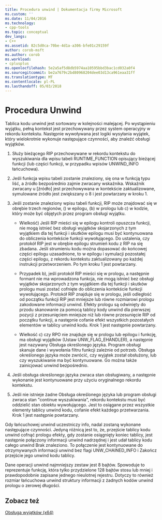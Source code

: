 ```yaml
---
title: Procedura unwind | Dokumentacja firmy Microsoft
ms.custom: ''
ms.date: 11/04/2016
ms.technology:
- cpp-tools
ms.topic: conceptual
dev_langs:
- C++
ms.assetid: 82c5d0ca-70be-4d1a-a306-bfe01c29159f
author: corob-msft
ms.author: corob
ms.workload:
- cplusplus
ms.openlocfilehash: 5e2a5af5d8db5974aa10595bbd3bac1cd032a0f4
ms.sourcegitcommit: be2a7679c2bd80968204dee03d13ca961eaa31ff
ms.translationtype: MT
ms.contentlocale: pl-PL
ms.lasthandoff: 05/03/2018
---
```

# <a name="unwind-procedure"></a>Procedura Unwind
Tablica kodu unwind jest sortowany w kolejności malejącej. Po wystąpieniu wyjątku, pełną kontekst jest przechowywany przez system operacyjny w rekordu kontekstu. Następnie wywoływana jest logiki wysyłania wyjątek, który wielokrotnie wykonuje następujące czynności, aby znaleźć obsługi wyjątków.  
  
1.  Służy bieżącego RIP przechowywane w rekordu kontekstu do wyszukiwania dla wpisu tabeli RUNTIME_FUNCTION opisujący bieżącej funkcji (lub części funkcji, w przypadku wpisów UNWIND_INFO łańcuchowa).  
  
2.  Jeśli funkcja wpisu tabeli zostanie znaleziony, się ona w funkcją typu liść, a źródło bezpośrednio zajmie zwracany wskaźnika. Wskaźnik zwracany u [źródło] jest przechowywana w kontekście zaktualizowane, symulowane źródło jest zwiększany o 8 i jest powtarzany w kroku 1.  
  
3.  Jeśli zostanie znaleziony wpisu tabeli funkcji, RIP może znajdować się w obrębie trzech regionów, () w epilogu, (b) w prologu lub c) w kodzie, który może być objętych przez program obsługi wyjątku.  
  
    -   Wielkość) Jeśli RIP mieści się w epilogu kontroli opuszcza funkcji, nie mogą istnieć bez obsługi wyjątków skojarzonych z tym wyjątkiem dla tej funkcji i skutków epilogu musi być kontynuowana do obliczenia kontekście funkcji wywołującego. Do ustalenia, czy protokół RIP jest w obrębie epilogu strumień kodu z RIP na się zbadana. Jeśli strumieniu kodu można dopasować do końcowej części epilogu uzasadnione, to w epilogu i symulacji pozostałej części epilogu, z rekordu kontekstu zaktualizowany po każdej instrukcji przetworzeniem. Po tym kroku 1 jest powtarzany.  
  
    -   Przypadek b), jeśli protokół RIP mieści się w prologu, a następnie formant nie ma wprowadzona funkcja, nie mogą istnieć bez obsługi wyjątków skojarzonych z tym wyjątkiem dla tej funkcji i skutków prologu musi zostać cofnięte do obliczenia kontekście funkcji wywołującego. Protokół RIP znajduje się w prologu, jeśli odległość od początku funkcji RIP jest mniejsze lub równe rozmiarowi prologu zakodowane informacji unwind. Efekty prologu są odwinięty do przodu skanowanie za pomocą tablicy kody unwind dla pierwszej pozycji z przesunięciem mniejsze niż lub równe przesunięcie RIP od początku funkcji, a następnie cofanie efekt wszystkich pozostałych elementów w tablicy unwind kodu. Krok 1 jest następnie powtarzany.  
  
    -   Wielkość c) czy RPO nie znajduje się w prologu lub epilogu i funkcję, ma obsługi wyjątków (Ustaw UNW_FLAG_EHANDLER), a następnie jest nazywany Obsługa określonego języka. Program obsługi skanuje dane i wywołania filtru funkcji zależnie od potrzeb. Obsługa określonego języka może zwrócić, czy wyjątek został obsłużony, lub czy wyszukiwanie ma być kontynuowane. Go można także zainicjować unwind bezpośrednio.  
  
4.  Jeśli obsługa określonego języka zwraca stan obsługiwany, a następnie wykonanie jest kontynuowane przy użyciu oryginalnego rekordu kontekstu.  
  
5.  Jeśli nie istnieje żadne Obsługa określonego języka lub program obsługi zwraca stan "continue wyszukiwania", rekordu kontekstu musi być oddzielić stan obiektu wywołującego. Jest to osiągane przez wszystkie elementy tablicy unwind kodu, cofanie efekt każdego przetwarzania. Krok 1 jest następnie powtarzany.  
  
 Gdy łańcuchowej unwind uczestniczy info, nadal zostaną wykonane następujące czynności. Jedyną różnicą jest to, że, przejście tablicy kodu unwind cofnąć prologu efekty, gdy zostanie osiągnięty koniec tablicy, jest następnie połączony informacji unwind nadrzędnej i jest udał tablicy kodu całego unwind Brak znaleziono. To połączenie jest kontynuowane do otrzymywanych informacji unwind bez flagi UNW_CHAINED_INFO i Zakończ przejście jego unwind kodu tablicy.  
  
 Dane operacji unwind najmniejszy zestaw jest 8 bajtów. Spowoduje to reprezentuje funkcję, która tylko przydzielone 128 bajtów stosu lub mniej i prawdopodobnie zapisane jednego nieulotnej rejestru. Dotyczy to również rozmiar łańcuchowa unwind struktury informacji z żadnych kodów unwind prologu o zerowej długości.  
  
## <a name="see-also"></a>Zobacz też  
 [Obsługa wyjątków (x64)](../build/exception-handling-x64.md)